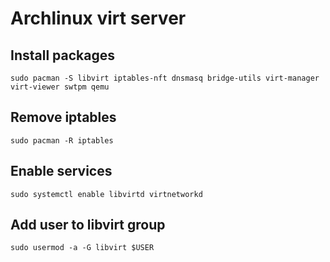 # Archlinux virt server

## Install packages

```shell
sudo pacman -S libvirt iptables-nft dnsmasq bridge-utils virt-manager virt-viewer swtpm qemu
```

## Remove iptables

```shell
sudo pacman -R iptables 
```

## Enable services

```shell
sudo systemctl enable libvirtd virtnetworkd
```

## Add user to libvirt group

```shell
sudo usermod -a -G libvirt $USER
```

